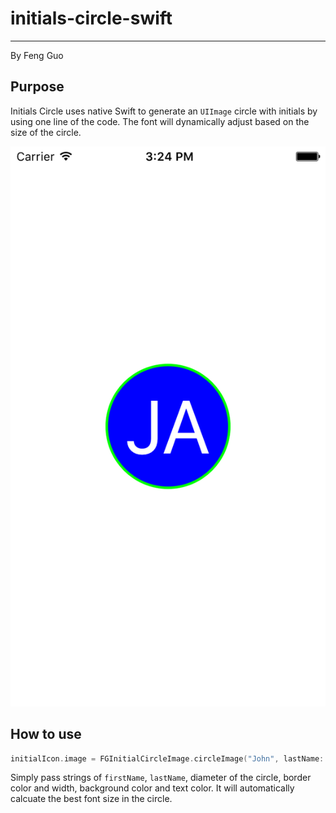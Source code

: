 # initials-circle-swift
--------------

By Feng Guo

Purpose
--------------
Initials Circle uses native Swift to generate an `UIImage` circle with initials by using one line of the code. The font will dynamically adjust based on the size of the circle.

![Screenshot of initial circle exampe](Screenshots/Demo1.png)

How to use
--------------
```swift
initialIcon.image = FGInitialCircleImage.circleImage("John", lastName: "Appleseed", size: initialIcon.frame.size.width, borderWidth: 5, borderColor: UIColor.greenColor(), backgroundColor: UIColor.blueColor(), textColor: UIColor.whiteColor());
```

Simply pass strings of `firstName`, `lastName`, diameter of the circle, border color and width, background color and text color. It will automatically calcuate the best font size in the circle.
